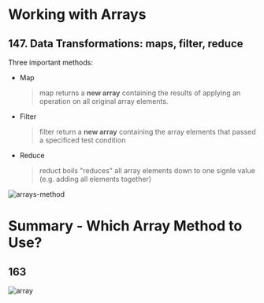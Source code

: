 # Working with Arrays

## 147. Data Transformations: maps, filter, reduce

Three important methods:

- Map
  > map returns a **new array** containing the results of applying an operation on all original array elements.
- Filter
  > filter return a **new array** containing the array elements that passed a specificed test condition
- Reduce
  > reduct boils "reduces" all array elements down to one signle value (e.g. adding all elements together)

![arrays-method](https://imgbed-bucket-1251971143.cos.ap-guangzhou.myqcloud.com/./1615108960531-arrays.png)

# Summary - Which Array Method to Use?

## 163

![array](https://imgbed-bucket-1251971143.cos.ap-guangzhou.myqcloud.com/./1619951453789-array.jpeg)
